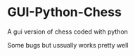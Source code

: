 # GUI-Python-Chess
A gui version of chess coded with python

Some bugs but ussually works pretty well

